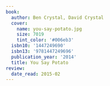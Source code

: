 ```yaml
---
book:
  author: Ben Crystal, David Crystal
  cover:
    name: you-say-potato.jpg
    size: 7019
    tint_color: '#006eb3'
  isbn10: '1447249690'
  isbn13: '9781447249696'
  publication_year: '2014'
  title: You Say Potato
review:
  date_read: 2015-02
---
```

